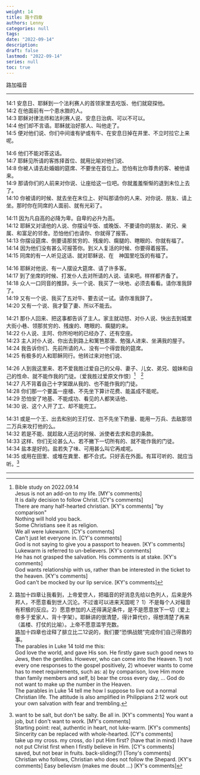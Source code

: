 ```yaml
---
weight: 14
title: 路十四章
authors: Lenny 
categories: null
tags: 
date: "2022-09-14"
description: 
draft: false
lastmod: "2022-09-14"
series: null
toc: true
---
```


路加福音
<!--more-->
---

14:1 安息日、耶稣到一个法利赛人的首领家里去吃饭、他们就窥探他。  
14:2 在他面前有一个患水臌的人。  
14:3 耶稣对律法师和法利赛人说、安息日治病、可以不可以。  
14:4 他们却不言语。耶稣就治好那人、叫他走了。  
14:5 便对他们说、你们中间谁有驴或有牛、在安息日掉在井里、不立时拉它上来呢。  

14:6 他们不能对答这话。  
14:7 耶稣见所请的客拣择首位、就用比喻对他们说、  
14:8 你被人请去赴婚姻的筵席、不要坐在首位上。恐怕有比你尊贵的客、被他请来。  
14:9 那请你们的人前来对你说、让座给这一位吧。你就羞羞惭惭的退到末位上去了。  
14:10 你被请的时候、就去坐在末位上、好叫那请你的人来、对你说、朋友、请上坐。那时你在同席的人面前、就有光彩了。  

14:11 因为凡自高的必降为卑。自卑的必升为高。  
14:12 耶稣又对请他的人说、你摆设午饭、或晚饭、不要请你的朋友、弟兄、亲属、和富足的邻舍。恐怕他们也请你、你就得了报答。  
14:13 你摆设筵席、倒要请那贫穷的、残废的、瘸腿的、瞎眼的、你就有福了。  
14:14 因为他们没有甚么可报答你。到义人复活的时候、你要得着报答。  
14:15 同席的有一人听见这话、就对耶稣说、在　神国里吃饭的有福了。  

14:16 耶稣对他说、有一人摆设大筵席、请了许多客。  
14:17 到了坐席的时候、打发仆人去对所请的人说、请来吧。样样都齐备了。  
14:18 众人一口同音的推辞。头一个说、我买了一块地、必须去看看。请你准我辞了。  
14:19 又有一个说、我买了五对牛、要去试一试。请你准我辞了。  
14:20 又有一个说、我才娶了妻、所以不能去。  

14:21 那仆人回来、把这事都告诉了主人。家主就动怒、对仆人说、快出去到城里大街小巷、领那贫穷的、残废的、瞎眼的、瘸腿的来。  
14:22 仆人说、主阿、你所吩咐的已经办了、还有空座。  
14:23 主人对仆人说、你出去到路上和篱笆那里、勉强人进来、坐满我的屋子。  
14:24 我告诉你们、先前所请的人、没有一个得尝我的筵席。  
14:25 有极多的人和耶稣同行。他转过来对他们说、

14:26 人到我这里来、若不爱我胜过爱自己的父母、妻子、儿女、弟兄、姐妹和自己的性命、就不能作我的门徒。〔爱我胜过爱原文作恨〕[^1]&emsp;[^2]  
14:27 凡不背着自己十字架跟从我的、也不能作我的门徒。  
14:28 你们那一个要盖一座楼、不先坐下算计花费、能盖成不能呢。  
14:29 恐怕安了地基、不能成功、看见的人都笑话他、  
14:30 说、这个人开了工、却不能完工。  

14:31 或是一个王、出去和别的王打仗、岂不先坐下酌量、能用一万兵、去敌那领二万兵来攻打他的么。  
14:32 若是不能、就趁敌人还远的时候、派使者去求和息的条款。  
14:33 这样、你们无论甚么人、若不撇下一切所有的、就不能作我的门徒。  
14:34 盐本是好的。盐若失了味、可用甚么叫它再咸呢。  
14:35 或用在田里、或堆在粪里、都不合式。只好丢在外面。有耳可听的、就应当听。[^3]  

---

[^1]: Bible study on 2022.09.14  
Jesus is not an add-on to my life. [MY's comments]  
It is daily decision to follow Christ. [CY's comments]  
There are many half-hearted christian. [KY's comments]
"by comparison"  
Nothing will hold you back.  
Some Christians see it as religion.  
We all were lukewarm. [CY's comments]  
Can't just let everyone in. [CY's comments]    
God is not saying to give you a passport to heaven. [KY's comments]    
Lukewarm is referred to un-believers. [KY's comments]  
He has not grasped the salvation.  His comments is at stake. [KY's comments]  
God wants relationship with us, rather than be interested in the ticket to the heaven. [KY's comments]  
God can't be mocked by our lip service. [KY's comments]
[^2]: 路加十四章让我看到，上帝爱世人，把福音的好消息先给以色列人，后来是外邦人，不愿意看到世人沉沦。不过谁可以进来天国呢？ 1）不是每个人对福音有积极的反应。2）愿意参加的人还得满足条件，是不是愿意放下一切（爱上帝多于爱家人、背十字架）。耶稣讲的很清楚，得计算代价，得想清楚了再来（盖楼、打仗的比喻）。上帝不愿意滥竽充数。  
路加十四章也诠释了腓立比二12说的，我们要“恐惧战兢”完成你们自己得救的事。  
The parables in Luke 14 told me this:  
God love the world, and gave His son.  He firstly gave such good news to Jews, then the gentiles.  However, who can come into the Heaven. 1) not every one responses to the gospel positively, 2) whoever wants to come has to meet requirements, such as: a) by comparison, love Him more than family members and self, b) bear the cross every day, ...  God do not want to make up the number in the Heaven.  
The parables in Luke 14 tell me how I suppose to live out a normal Christian life.  The attitude is also amplified in Philippians 2:12 work out your own salvation with fear and trembling.  
[^3]: want to be salt, but don't be salty. Be all in. [KY's comments] You want a job, but I don't want to work. [MY's comments]  
Starting point: real, authentic in heart, not luke-warm. [KY's comments]  
Sincerity can be replaced with whole-hearted. [CY's comments]   
take up my cross.  my cross, do I put Him first? (have that in mind)  I have not put Christ first when I firstly believe in Him.  [CY's comments]  
saved, but not bear in fruits. back-sliding(?) [Tony's comments]
Christian who follows, Christian who does not follow the Shepard. [KY's comments]
Easy believism (makes me doubt ...) [KY's comments]



<script>
	var refTagger = {
		settings: {
			bibleVersion: "hlybblsmpshndtn" /*'KJV'*/
		}
	}; 

	(function(d, t) {
		var n=d.querySelector('[nonce]');
		refTagger.settings.nonce = n && (n.nonce||n.getAttribute('nonce'));
		var g = d.createElement(t), s = d.getElementsByTagName(t)[0];
		g.src = 'https://api.reftagger.com/v2/RefTagger.js';
		g.nonce = refTagger.settings.nonce;
		s.parentNode.insertBefore(g, s);
	}(document, 'script'));
</script>

